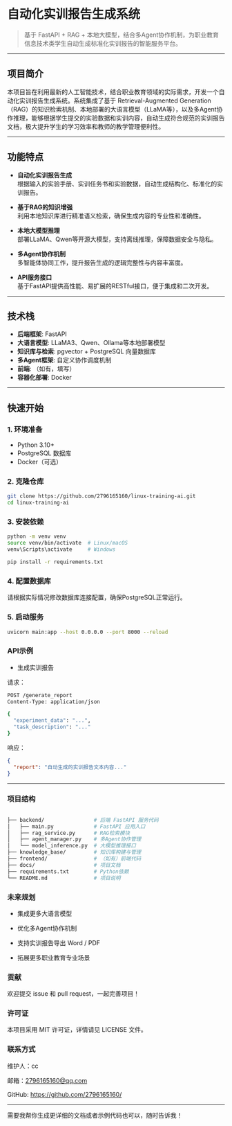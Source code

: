 # 自动化实训报告生成系统

> 基于 FastAPI + RAG + 本地大模型，结合多Agent协作机制，为职业教育信息技术类学生自动生成标准化实训报告的智能服务平台。

---

## 项目简介

本项目旨在利用最新的人工智能技术，结合职业教育领域的实际需求，开发一个自动化实训报告生成系统。系统集成了基于 Retrieval-Augmented Generation（RAG）的知识检索机制、本地部署的大语言模型（LLaMA等），以及多Agent协作推理，能够根据学生提交的实验数据和实训内容，自动生成符合规范的实训报告文档，极大提升学生的学习效率和教师的教学管理便利性。

---

## 功能特点

- **自动化实训报告生成**  
  根据输入的实验手册、实训任务书和实验数据，自动生成结构化、标准化的实训报告。

- **基于RAG的知识增强**  
  利用本地知识库进行精准语义检索，确保生成内容的专业性和准确性。

- **本地大模型推理**  
  部署LLaMA、Qwen等开源大模型，支持离线推理，保障数据安全与隐私。

- **多Agent协作机制**  
  多智能体协同工作，提升报告生成的逻辑完整性与内容丰富度。

- **API服务接口**  
  基于FastAPI提供高性能、易扩展的RESTful接口，便于集成和二次开发。

---

## 技术栈

- **后端框架**: FastAPI  
- **大语言模型**: LLaMA3、Qwen、Ollama等本地部署模型  
- **知识库与检索**: pgvector + PostgreSQL 向量数据库  
- **多Agent框架**: 自定义协作调度机制  
- **前端**: （如有，填写）  
- **容器化部署**: Docker  

---

## 快速开始

### 1. 环境准备

- Python 3.10+
- PostgreSQL 数据库
- Docker（可选）

### 2. 克隆仓库

```bash
git clone https://github.com/2796165160/linux-training-ai.git
cd linux-training-ai
```

### 3. 安装依赖

```bash
python -m venv venv
source venv/bin/activate  # Linux/macOS
venv\Scripts\activate     # Windows

pip install -r requirements.txt
```

### 4. 配置数据库

请根据实际情况修改数据库连接配置，确保PostgreSQL正常运行。

### 5. 启动服务

```bash
uvicorn main:app --host 0.0.0.0 --port 8000 --reload
```

### API示例

- 生成实训报告

请求：

```bash
POST /generate_report
Content-Type: application/json

{
  "experiment_data": "...",
  "task_description": "..."
}
```

响应：

```json
{
  "report": "自动生成的实训报告文本内容..."
}
```
---

### 项目结构

```bash

├── backend/                # 后端 FastAPI 服务代码
│   ├── main.py             # FastAPI 应用入口
│   ├── rag_service.py      # RAG检索模块
│   ├── agent_manager.py    # 多Agent协作管理
│   └── model_inference.py  # 大模型推理接口
├── knowledge_base/         # 知识库构建与管理
├── frontend/               # （如有）前端代码
├── docs/                   # 项目文档
├── requirements.txt        # Python依赖
└── README.md               # 项目说明
```
### 未来规划

- 集成更多大语言模型

- 优化多Agent协作机制

- 支持实训报告导出 Word / PDF

- 拓展更多职业教育专业场景

### 贡献

欢迎提交 issue 和 pull request，一起完善项目！

### 许可证

本项目采用 MIT 许可证，详情请见 LICENSE 文件。

### 联系方式

维护人：cc

邮箱：2796165160@qq.com

GitHub: https://github.com/2796165160/

---

需要我帮你生成更详细的文档或者示例代码也可以，随时告诉我！
